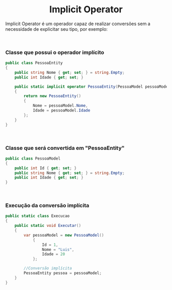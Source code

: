 <h1 align="center"1>Implicit Operator</h1>

<p>
    Implicit Operator é um operador capaz de realizar conversões sem a necessidade de explicitar seu tipo, por exemplo:
</p>

<br>

<h3>Classe que possui o operador implícito</h3>

```csharp
public class PessoaEntity
{
    public string Nome { get; set; } = string.Empty;
    public int Idade { get; set; }

    public static implicit operator PessoaEntity(PessoaModel pessoaModel)
    {
        return new PessoaEntity() 
        { 
            Nome = pessoaModel.Nome, 
            Idade = pessoaModel.Idade 
        };
    }
}
```

<br>

<h3>Classe que será convertida em "PessoaEntity"</h3>

```csharp
public class PessoaModel
{
    public int Id { get; set; }
    public string Nome { get; set; } = string.Empty;
    public int Idade { get; set; }
}
```

<br>

<h3>Execução da conversão implícita</h3>

```csharp
public static class Execucao
{
    public static void Executar()
    {
        var pessoaModel = new PessoaModel()
            { 
                Id = 1, 
                Nome = "Luis", 
                Idade = 20 
            };

        //Conversão implícita
        PessoaEntity pessoa = pessoaModel;
    }
}
```